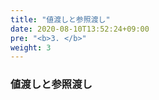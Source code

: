 ```yaml
---
title: "値渡しと参照渡し"
date: 2020-08-10T13:52:24+09:00
pre: "<b>3. </b>"
weight: 3
---
```


### 値渡しと参照渡し
